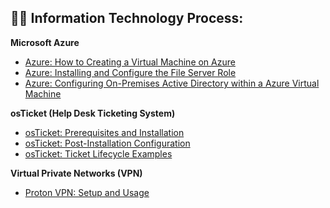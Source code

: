 <h2>👨‍💻 Information Technology Process:</h2>

<b>Microsoft Azure</b>
  - [Azure: How to Creating a Virtual Machine on Azure](https://github.com/gamalacree/virtual-machine)
  - [Azure: Installing and Configure the File Server Role](https://github.com/gamalacree/file-server)
  - [Azure: Configuring On-Premises Active Directory within a Azure Virtual Machine](https://github.com/gamalacree/configure-ad)

<b>osTicket (Help Desk Ticketing System)</b>
  - [osTicket: Prerequisites and Installation](https://github.com/gamalacree/osticket-prereqs)
  - [osTicket: Post-Installation Configuration](https://github.com/gamalacree/post-install)
  - [osTicket: Ticket Lifecycle Examples](https://github.com/gamalacree/ticket-lifecycle)

<b>Virtual Private Networks (VPN) </b>
  - [Proton VPN: Setup and Usage](https://github.com/gamalacree/proton-setup)


